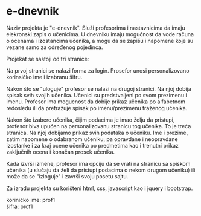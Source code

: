 # e-dnevnik

Naziv projekta je "e-dnevnik". Služi profesorima i nastavnicima da imaju elekronski zapis o učenicima.
U dnevniku imaju mogućnost da vode računa o ocenama i izostancima učenika, a mogu da se zapišu i napomene koje su vezane samo za određenog pojedinca.

Projekat se sastoji od tri stranice:

Na prvoj stranici se nalazi forma za login. Prosefor unosi personalizovano korinsičko ime i izabranu šifru.

Nakon što se "uloguje" profesor se nalazi na drugoj stranici. Na njoj dobija spisak svih svojih učenika. Učenici su predstvaljeni po svom prezimenu i imenu. Profesor ima mogucnost da dobije prikaz učenika po alfabetnom redosledu ili da pretražuje spisak po imenu/prezimenu traženog učenika.

Nakon što izabere učenika, čijim podacima je imao želju da pristupi, profesor biva upućen na personalizovanu stranicu tog učenika.
To je treća stranica. Na njoj dobijamo prikaz svih podataka o učeniku. Ime i prezime, zatim napomene o odabranom učeniku, pa opravdane i neopravdane izostanke i za kraj ocene učenika po predmetima kao i trenutni prikaz zaključnih ocena i konačan prosek učenika.

Kada izvrši izmene, profesor ima opciju da se vrati na stranicu sa spiskom učenika (u slučaju da želi da pristupi podacima o nekom drugom učeniku) ili može da se "izloguje" i završi svoju posetu sajtu.

Za izradu projekta su korišteni html, css, javascript kao i jquery i bootstrap.

koriničko ime: prof1 <br>
šifra: prof1
